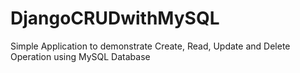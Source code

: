 # DjangoCRUDwithMySQL
Simple Application to demonstrate Create, Read, Update and Delete Operation using MySQL Database
